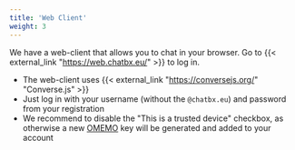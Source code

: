 ```yaml
---
title: 'Web Client'
weight: 3
---
```


We have a web-client that allows you to chat in your browser. Go to {{< external_link "https://web.chatbx.eu/" >}} to log in.

* The web-client uses {{< external_link "https://conversejs.org/" "Converse.js" >}}
* Just log in with your username (without the `@chatbx.eu`) and password from your registration
* We recommend to disable the "This is a trusted device" checkbox, as otherwise a new [OMEMO](../omemo/) key will be generated and added to your account
